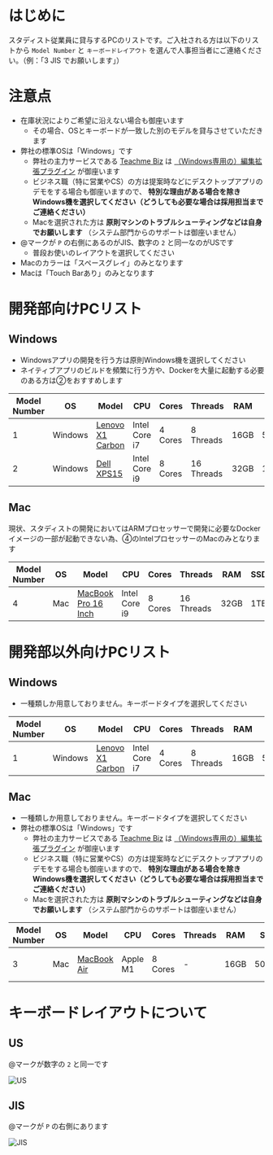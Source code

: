 # はじめに

スタディスト従業員に貸与するPCのリストです。ご入社される方は以下のリストから `Model Number` と `キーボードレイアウト` を選んで人事担当者にご連絡ください。（例：「3 JIS でお願いします」）


# 注意点

* 在庫状況によりご希望に沿えない場合も御座います
    * その場合、OSとキーボードが一致した別のモデルを貸与させていただきます
* 弊社の標準OSは「Windows」です
    * 弊社の主力サービスである [Teachme Biz](https://biz.teachme.jp/) は [（Windows専用の）編集拡張プラグイン](https://biz.teachme.jp/function/#devices) が御座います
    * ビジネス職（特に営業やCS）の方は提案時などにデスクトップアプリのデモをする場合も御座いますので、 **特別な理由がある場合を除きWindows機を選択してください（どうしても必要な場合は採用担当までご連絡ください）**
    * Macを選択された方は **原則マシンのトラブルシューティングなどは自身でお願いします** （システム部門からのサポートは御座いません）
* @マークが `P` の右側にあるのがJIS、数字の `2` と同一なのがUSです
    * 普段お使いのレイアウトを選択してください
* Macのカラーは「スペースグレイ」のみとなります
* Macは「Touch Barあり」のみとなります



# 開発部向けPCリスト

## Windows

* Windowsアプリの開発を行う方は原則Windows機を選択してください
* ネイティブアプリのビルドを頻繁に行う方や、Dockerを大量に起動する必要のある方は②をおすすめします

| Model Number | OS | Model | CPU | Cores | Threads | RAM | SSD | Display Size | Resolution |
| --- | --- | --- | --- | --- | --- | --- | --- | --- | --- |
| 1 | Windows | [Lenovo X1 Carbon](https://www.lenovo.com/jp/ja/notebooks/thinkpad/thinkpad-x1/c/thinkpadx1) | Intel Core i7 | 4 Cores | 8 Threads | 16GB | 500GB | 14 Inchs | WQHD (2560 x 1440) |
| 2 | Windows | [Dell XPS15](https://www.dell.com/en-us/shop/presidents-day-deals/new-xps-15-laptop/spd/xps-15-7590-laptop) | Intel Core i9 | 8 Cores | 16 Threads | 32GB | 1TB | 15 Inchs | 4K (3840 x 2160) |

## Mac

現状、スタディストの開発においてはARMプロセッサーで開発に必要なDockerイメージの一部が起動できない為、④のIntelプロセッサーのMacのみとなります

| Model Number | OS | Model | CPU | Cores | Threads | RAM | SSD | Display Size | Resolution |
| --- | --- | --- | --- | --- | --- | --- | --- | --- | --- |
| 4 | Mac | [MacBook Pro 16 Inch](https://www.apple.com/jp/macbook-pro-16/) | Intel Core i9 | 8 Cores | 16 Threads | 32GB | 1TB | 16 Inchs | 3092 x 1920 |

# 開発部以外向けPCリスト

## Windows

* 一種類しか用意しておりません。キーボードタイプを選択してください

| Model Number | OS | Model | CPU | Cores | Threads | RAM | SSD | Display Size | Resolution |
| --- | --- | --- | --- | --- | --- | --- | --- | --- | --- |
| 1 | Windows | [Lenovo X1 Carbon](https://www.lenovo.com/jp/ja/notebooks/thinkpad/thinkpad-x1/c/thinkpadx1) | Intel Core i7 | 4 Cores | 8 Threads | 16GB | 500GB | 14 Inchs | WQHD (2560 x 1440) |

## Mac

* 一種類しか用意しておりません。キーボードタイプを選択してください
* 弊社の標準OSは「Windows」です
    * 弊社の主力サービスである [Teachme Biz](https://biz.teachme.jp/) は [（Windows専用の）編集拡張プラグイン](https://biz.teachme.jp/function/#devices) が御座います
    * ビジネス職（特に営業やCS）の方は提案時などにデスクトップアプリのデモをする場合も御座いますので、 **特別な理由がある場合を除きWindows機を選択してください（どうしても必要な場合は採用担当までご連絡ください）**
    * Macを選択された方は **原則マシンのトラブルシューティングなどは自身でお願いします** （システム部門からのサポートは御座いません）

| Model Number | OS | Model | CPU | Cores | Threads | RAM | SSD | Display Size | Resolution |
| --- | --- | --- | --- | --- | --- | --- | --- | --- | --- |
| 3 | Mac | [MacBook Air](https://www.apple.com/jp/macbook-air/) | Apple M1 | 8 Cores | - | 16GB | 500GB | 13 Inchs | WQXGA (2560 x 1600) |

# キーボードレイアウトについて

## US

@マークが数字の `2` と同一です

![US](https://upload.wikimedia.org/wikipedia/commons/thumb/2/22/KB_US-International.svg/800px-KB_US-International.svg.png)

## JIS

@マークが `P` の右側にあります

![JIS](https://upload.wikimedia.org/wikipedia/commons/8/89/KB_Japanese_Mac_-_Apple_Keyboard_%28MB869JA%29.svg)

